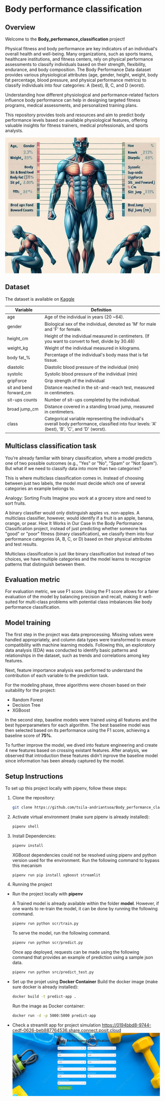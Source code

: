 # Body performance classification
## Overview

Welcome to the **Body_performance_classification** project! 

Physical fitness and body performance are key indicators of an individual's overall health and well-being. Many organizations, such as sports teams, healthcare institutions, and fitness centers, rely on physical performance assessments to classify individuals based on their strength, flexibility, endurance, and body composition. The Body Performance Data dataset provides various physiological attributes (age, gender, height, weight, body fat percentage, blood pressure, and physical performance metrics) to classify individuals into four categories: A (best), B, C, and D (worst).

Understanding how different physiological and performance-related factors influence body performance can help in designing targeted fitness programs, medical assessments, and personalized training plans. 

This repository provides tools and resources and aim to predict body performance levels based on available physiological features, offering valuable insights for fitness trainers, medical professionals, and sports analysts.

![Body performance classification](https://github.com/tsila-andriantsoa/Body_performance_classification/blob/main/img/body_performance_classification.jpeg)

## Dataset

The dataset is available on [Kaggle](https://www.kaggle.com/datasets/kukuroo3/body-performance-data)

| Variable | Definition |
|------------------|-----------------|
| age | Age of the individual in years (20 ~64). |
| gender | Biological sex of the individual, denoted as 'M' for male and 'F' for female. |
| height_cm | Height of the individual measured in centimeters. (If you want to convert to feet, divide by 30.48) |
| weight_kg | Weight of the individual measured in kilograms. |
| body fat_% | Percentage of the individual's body mass that is fat tissue. |
| diastolic | Diastolic blood pressure of the individual (min) |
| systolic | Systolic blood pressure of the individual (min) |
| gripForce | Grip strength of the individual |
| sit and bend forward_cm | Distance reached in the sit-and-reach test, measured in centimeters. |
| sit-ups counts | Number of sit-ups completed by the individual. |
| broad jump_cm | Distance covered in a standing broad jump, measured in centimeters. |
| class | Categorical variable representing the individual's overall body performance, classified into four levels: 'A' (best), 'B', 'C', and 'D' (worst). |

## Multiclass classification task

You’re already familiar with binary classification, where a model predicts one of two possible outcomes (e.g., "Yes" or "No", "Spam" or "Not Spam"). But what if we need to classify data into more than two categories?

This is where multiclass classification comes in. Instead of choosing between just two labels, the model must decide which one of several categories an example belongs to.

Analogy: Sorting Fruits
Imagine you work at a grocery store and need to sort fruits.

A binary classifier would only distinguish apples vs. non-apples.
A multiclass classifier, however, would identify if a fruit is an apple, banana, orange, or pear.
How It Works in Our Case
In the Body Performance Classification project, instead of just predicting whether someone has "good" or "poor" fitness (binary classification), we classify them into four performance categories (A, B, C, or D) based on their physical attributes and test results.

Multiclass classification is just like binary classification but instead of two choices, we have multiple categories and the model learns to recognize patterns that distinguish between them.

## Evaluation metric

For evaluation metric, we use F1 score. Using the F1 score allows for a fairer evaluation of the model by balancing precision and recall, making it well-suited for multi-class problems with potential class imbalances like body performance classification.

## Model training

The first step in the project was data preprocessing. Missing values were handled appropriately, and column data types were transformed to ensure compatibility with machine learning models. Following this, an exploratory data analysis (EDA) was conducted to identify basic patterns and relationships in the dataset, such as trends and correlations among key features.

Next, feature importance analysis was performed to understand the contribution of each variable to the prediction task.

For the modeling phase, three algorithms were chosen based on their suitability for the project:

- Random Forest
- Decision Tree
- XGBoost

In the second step, baseline models were trained using all features and the best hyperparameters for each algorithm. The best baseline model was then selected based on its performance using the F1 score, achieving a baseline score of **75%**.

To further improve the model, we dived into feature engineering and create 4 new features based on crossing existant features. After analysis, we observed that introduction these features didn't inprove the baseline model since information has been already captured by the model.

## Setup Instructions

To set up this project locally with pipenv, follow these steps:

1. Clone the repository:
   ```bash
   git clone https://github.com/tsila-andriantsoa/Body_performance_classification.git
   ```

2. Activate virtual environment (make sure pipenv is already installed):
   ```bash
   pipenv shell
   ```

3. Install Dependencies:
   ```bash
   pipenv install
   ```
   XGBoost dependencies could not be resolved using pipenv and python version used for the environment. Run the following command to bypass this mecanism
   ```bash
   pipenv run pip install xgboost streamlit
   ```
   
4. Running the project

- Run the project locally with **pipenv**

  A Trained model is already available within the folder **model**. However, if one wants to re-train the model, it can be done by running the following command.
   ```bash
   pipenv run python scr/train.py
   ```
   
  To serve the model, run the following command.
   ```bash
   pipenv run python scr/predict.py
   ```
   
  Once app deployed, requests can be made using the following command that provides an example of prediction using a sample json data.
   ```bash
   pipenv run python src/predict_test.py
   ```
   
   
- Set up the projet using **Docker Container**
  Build the docker image (make sure docker is already installed):
   ```bash
   docker build -t predict-app .
   ```

  Run the image as Docker container:
   ```bash
   docker run -d -p 5000:5000 predict-app
   ```   

- Check a streamlit app for project simulation https://0194bbd8-9744-cedf-0626-beb887764536.share.connect.posit.cloud
![Body performance classification](https://github.com/tsila-andriantsoa/Body_performance_classification/blob/main/img/streamlit.PNG)
  
